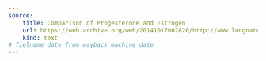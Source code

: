 ```yaml
---
source:
    title: Comparison of Progesterone and Estrogen
    url: https://web.archive.org/web/20141017002820/http://www.longnaturalhealth.com/health-articles/comparison-progesterone-and-estrogen
    kind: text
# fielname date from wayback machine date
---
```

